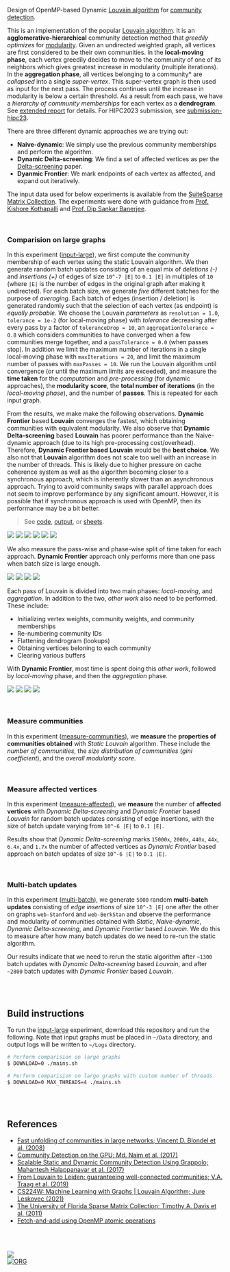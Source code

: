 Design of OpenMP-based Dynamic [Louvain algorithm] for [community detection].

This is an implementation of the popular [Louvain algorithm]. It is an
**agglomerative-hierarchical** community detection method that *greedily*
*optimizes* for [modularity]. Given an undirected weighted graph, all
vertices are first considered to be their own communities. In the
**local-moving phase**, each vertex greedily decides to move to the community of
one of its neighbors which gives greatest increase in modularity (multiple
iterations). In the **aggregation phase**, all vertices belonging to a
community* are *collapsed* into a single *super-vertex*. This super-vertex
graph is then used as input for the next pass. The process continues until the
increase in modularity is below a certain threshold. As a result from each pass,
we have a *hierarchy of community memberships* for each vertex as a
**dendrogram**. See [extended report] for details. For HIPC2023 submission, see
[submission-hipc23].

There are three different dynamic approaches we are trying out:
- **Naive-dynamic**: We simply use the previous community memberships and perform the algorithm.
- **Dynamic Delta-screening**: We find a set of affected vertices as per the [Delta-screening] paper.
- **Dyanmic Frontier**: We mark endpoints of each vertex as affected, and expand out iteratively.

The input data used for below experiments is available from the [SuiteSparse Matrix Collection].
The experiments were done with guidance from [Prof. Kishore Kothapalli] and
[Prof. Dip Sankar Banerjee].

[Louvain algorithm]: https://en.wikipedia.org/wiki/Louvain_method
[extended report]: https://gist.github.com/wolfram77/91b2d2ac50b9aba6b203e88b291c7671
[submission-hipc23]: https://github.com/puzzlef/louvain-communities-openmp-dynamic/tree/submission-hipc23
[community detection]: https://en.wikipedia.org/wiki/Community_search
[modularity]: https://en.wikipedia.org/wiki/Modularity_(networks)
[Delta-screening]: https://ieeexplore.ieee.org/document/9384277
[Prof. Dip Sankar Banerjee]: https://sites.google.com/site/dipsankarban/
[Prof. Kishore Kothapalli]: https://faculty.iiit.ac.in/~kkishore/
[SuiteSparse Matrix Collection]: https://sparse.tamu.edu

<br>


### Comparision on large graphs

In this experiment ([input-large]), we first compute the community membership of
each vertex using the static Louvain algorithm. We then generate random batch
updates consisting of an equal mix of *deletions (-)* and  *insertions (+)* of
edges of size `10^-7 |E|` to `0.1 |E|` in multiples of `10` (where `|E|` is the
number of edges in the original graph after making it undirected). For each
batch size, we generate *five* different batches for the purpose of *averaging*.
Each batch of edges (insertion / deletion) is generated randomly such that the
selection of each vertex (as endpoint) is *equally probable*. We choose the
Louvain *parameters* as `resolution = 1.0`, `tolerance = 1e-2` (for local-moving
phase) with *tolerance* decreasing after every pass by a factor of
`toleranceDrop = 10`, an `aggregationTolerance = 0.8` which considers
communities to have converged when a few communities merge together, and a
`passTolerance = 0.0` (when passes stop). In addition we limit the maximum
number of iterations in a single local-moving phase with `maxIterations = 20`,
and limit the maximum number of passes with `maxPasses = 10`. We run the Louvain
algorithm until convergence (or until the maximum limits are exceeded), and
measure the **time taken** for the *computation* and *pre-processing* (for
dynamic approaches), the **modularity** **score**, the **total number of**
**iterations** (in the *local-moving phase*), and the number of **passes**. This
is repeated for each input graph.

From the results, we make make the following observations. **Dynamic Frontier**
based **Louvain** converges the fastest, which obtaining communities with
equivalent modularity. We also observe that **Dynamic Delta-screening** based
**Louvain** has poorer performance than the Naive-dynamic approach (due to its
high pre-processing cost/overhead). Therefore, **Dynamic Frontier based**
**Louvain** would be the **best choice**. We also not that **Louvain** algorithm
does not scale too well with an increase in the number of threads. This is
likely due to higher pressure on cache coherence system as well as the algorithm
becoming closer to a synchronous approach, which is inherently slower than an
asynchronous approach. Trying to avoid community swaps with parallel approach
does not seem to improve performance by any significant amount. However, it is
possible that if synchronous approach is used with OpenMP, then its performance
may be a bit better.

> See
> [code](https://github.com/puzzlef/louvain-communities-openmp-dynamic/tree/input-large),
> [output](https://gist.github.com/wolfram77/adbef451db5bf46f1a7243349121a860), or
> [sheets].


[![](https://i.imgur.com/qCYVeh4.png)][sheets]
[![](https://i.imgur.com/4PBroEt.png)][sheets]
[![](https://i.imgur.com/T2LG2RJ.png)][sheets]
[![](https://i.imgur.com/WdOu1ON.png)][sheets]
[![](https://i.imgur.com/fGrM5an.png)][sheets]
[![](https://i.imgur.com/3xfJBsD.png)][sheets]

We also measure the pass-wise and phase-wise split of time taken for each
approach. **Dynamic Frontier** approach only performs more than one pass when
batch size is large enough.

[![](https://i.imgur.com/qccysjM.png)][sheets]
[![](https://i.imgur.com/gK9NS6b.png)][sheets]
[![](https://i.imgur.com/p8439Ry.png)][sheets]
[![](https://i.imgur.com/kCyhyMf.png)][sheets]

Each pass of Louvain is divided into two main phases: *local-moving*, and
*aggregation*. In addition to the two, *other work* also need to be
performed. These include:
- Initializing vertex weights, community weights, and community memberships
- Re-numbering community IDs
- Flattening dendrogram (lookups)
- Obtaining vertices beloning to each community
- Clearing various buffers

With **Dynamic Frontier**, most time is spent doing this *other work*, followed by
*local-moving* phase, and then the *aggregation* phase.

[![](https://i.imgur.com/DrHWAgO.png)][sheets]
[![](https://i.imgur.com/2EFYN1X.png)][sheets]
[![](https://i.imgur.com/5eSzJzf.png)][sheets]
[![](https://i.imgur.com/xSREmHM.png)][sheets]

[sheets]: https://docs.google.com/spreadsheets/d/1F6Z-lWNDYynm6m2PTsIN_nxMu8Y9CrkIQagCU0Nr2LU/edit?usp=sharing

<br>


### Measure communities

In this experiment ([measure-communities]), we **measure** the **properties of**
**communities obtained** with *Static Louvain* algorithm. These include the
*number of communities*, the *size distribution of communities* (*gini*
*coefficient*), and the *overall modularity score*.

[measure-communities]: https://github.com/puzzlef/louvain-communities-openmp-dynamic/tree/measure-communities

<br>


### Measure affected vertices

In this experiment ([measure-affected]), we **measure** the number of **affected**
**vertices** with *Dynamic* *Delta-screening* and *Dynamic Frontier* based
*Louvain* for random batch updates consisting of edge insertions, with the size
of batch update varying from `10^-6 |E|` to `0.1 |E|`.

Results show that *Dynamic Delta-screening* marks `15000x`, `2000x`, `440x`,
`44x`, `6.4x`, and `1.7x` the number of affected vertices as *Dynamic Frontier*
based approach on batch updates of size `10^-6 |E|` to `0.1 |E|`.

[measure-affected]: https://github.com/puzzlef/louvain-communities-openmp-dynamic/tree/measure-affected

<br>


### Multi-batch updates

In this experiment ([multi-batch]), we generate `5000` random **multi-batch updates** consisting
of *edge insertions* of size `10^-3 |E|` one after the other on graphs
`web-Stanford` and `web-BerkStan` and observe the performance and modularity of
communities obtained with *Static*, *Naive-dynamic*, *Dynamic Delta-screening*,
and *Dynamic Frontier* based *Louvain*. We do this to measure after how many
batch updates do we need to re-run the static algorithm.

Our results indicate that we need to rerun the static algorithm after `~1300`
batch updates with *Dynamic Delta-screening* based *Louvain*, and after `~2800`
batch updates with *Dynamic Frontier* based *Louvain*.

[multi-batch]: https://github.com/puzzlef/louvain-communities-openmp-dynamic/tree/multi-batch

<br>
<br>


## Build instructions

To run the [input-large] experiment, download this repository and run the
following. Note that input graphs must be placed in `~/Data` directory, and
output logs will be written to `~/Logs` directory.

```bash
# Perform comparision on large graphs
$ DOWNLOAD=0 ./mains.sh

# Perform comparision on large graphs with custom number of threads
$ DOWNLOAD=0 MAX_THREADS=4 ./mains.sh
```

[input-large]: https://github.com/puzzlef/louvain-communities-openmp-dynamic/tree/input-large


<br>
<br>


## References

- [Fast unfolding of communities in large networks; Vincent D. Blondel et al. (2008)](https://arxiv.org/abs/0803.0476)
- [Community Detection on the GPU; Md. Naim et al. (2017)](https://arxiv.org/abs/1305.2006)
- [Scalable Static and Dynamic Community Detection Using Grappolo; Mahantesh Halappanavar et al. (2017)](https://ieeexplore.ieee.org/document/8091047)
- [From Louvain to Leiden: guaranteeing well-connected communities; V.A. Traag et al. (2019)](https://www.nature.com/articles/s41598-019-41695-z)
- [CS224W: Machine Learning with Graphs | Louvain Algorithm; Jure Leskovec (2021)](https://www.youtube.com/watch?v=0zuiLBOIcsw)
- [The University of Florida Sparse Matrix Collection; Timothy A. Davis et al. (2011)](https://doi.org/10.1145/2049662.2049663)
- [Fetch-and-add using OpenMP atomic operations](https://stackoverflow.com/a/7918281/1413259)

<br>
<br>


[![](https://i.imgur.com/UGB0g2L.jpg)](https://www.youtube.com/watch?v=pIF3wOet-zw)<br>
[![ORG](https://img.shields.io/badge/org-puzzlef-green?logo=Org)](https://puzzlef.github.io)
